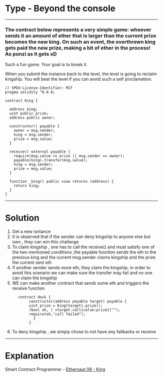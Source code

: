 # Type - Beyond the console 

***

### The contract below represents a very simple game: whoever sends it an amount of ether that is larger than the current prize becomes the new king. On such an event, the overthrown king gets paid the new prize, making a bit of ether in the process! As ponzi as it gets xD

Such a fun game. Your goal is to break it.

When you submit the instance back to the level, the level is going to reclaim kingship. You will beat the level if you can avoid such a self proclamation.

```
// SPDX-License-Identifier: MIT
pragma solidity ^0.8.0;

contract King {

  address king;
  uint public prize;
  address public owner;

  constructor() payable {
    owner = msg.sender;  
    king = msg.sender;
    prize = msg.value;
  }

  receive() external payable {
    require(msg.value >= prize || msg.sender == owner);
    payable(king).transfer(msg.value);
    king = msg.sender;
    prize = msg.value;
  }

  function _king() public view returns (address) {
    return king;
  }
}

```

***

# Solution

1. Get a new isntance
2. It is observed that if the sender can deny kingship to anyone else  but own , they can win this challenge
3. To claim kingship , one has to call the receive() and must satisfy one of the two mentioned conditions ,the payable function sends the eth to the previous king and the current msg.sender claims kingship and the prize the current sent eth
4. If another sender sends more eth, they claim the kingship, in order to avoid this scenario we can make sure the transfer may fail and no one can claim the kingship
5. WE can make another contract that sends some eth and triggers the  receive function
 ```
       contract Hack {
            constructor(address payable target) payable {
            uint prize = King(target).prize();
            (bool ok, ) =target.call{value:prize}("");
            require(ok,"call failed");
              }
            }
```
6. To deny kingship , we simply chose to not have any fallbacks or receive

***

# Explanation 

Smart Contract Programmer - [Ethernaut 09 - King](https://www.youtube.com/watch?v=df6x81mMw_g)
